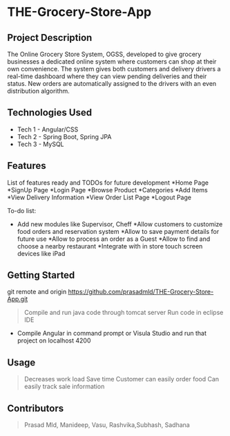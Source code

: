 # THE-Grocery-Store-App

## Project Description

The Online Grocery Store System, OGSS, developed to give grocery businesses a dedicated online system where customers can shop at their own convenience. The system gives both customers and delivery drivers a real-time dashboard where they can view pending deliveries and their status. New orders are automatically assigned to the drivers with an even distribution algorithm.

## Technologies Used

* Tech 1 - Angular/CSS
* Tech 2 - Spring Boot, Spring JPA
* Tech 3 - MySQL

## Features

List of features ready and TODOs for future development
*Home Page
*SignUp Page
*Login Page
*Browse Product
*Categories
*Add Items
*View Delivery Information
*View Order List Page
*Logout Page

To-do list:
* Add new modules like Supervisor, Cheff
*Allow customers to customize food orders and reservation system
*Allow to save payment details for future use
*Allow to process an order as a Guest
*Allow to find and choose a nearby restaurant
*Integrate with in store touch screen devices like iPad

## Getting Started
   
git remote and origin https://github.com/prasadmld/THE-Grocery-Store-App.git

> Compile and run java code through tomcat server
>  Run code in eclipse IDE

- Compile Angular in command prompt or Visula Studio and run that project on localhost 4200

## Usage
>Decreases work load
>Save time
>Customer can easily order food
>Can easily track sale information

## Contributors

> Prasad Mld, Manideep, Vasu, Rashvika,Subhash, Sadhana
